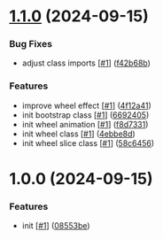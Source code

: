 # [1.1.0](https://github.com/d3p1/realistic-spinning-wheel/compare/v1.0.0...v1.1.0) (2024-09-15)


### Bug Fixes

* adjust class imports [[#1](https://github.com/d3p1/realistic-spinning-wheel/issues/1)] ([f42b68b](https://github.com/d3p1/realistic-spinning-wheel/commit/f42b68bfa6cee4afe0a8a6909e789f5c62a4b3d6))


### Features

* improve wheel effect [[#1](https://github.com/d3p1/realistic-spinning-wheel/issues/1)] ([4f12a41](https://github.com/d3p1/realistic-spinning-wheel/commit/4f12a41b91eb2672bf31c5e7b8751c079f58851c))
* init bootstrap class [[#1](https://github.com/d3p1/realistic-spinning-wheel/issues/1)] ([6692405](https://github.com/d3p1/realistic-spinning-wheel/commit/6692405dcb838f0e7dce3fe0afef5bbf92aee079))
* init wheel animation [[#1](https://github.com/d3p1/realistic-spinning-wheel/issues/1)] ([f8d7331](https://github.com/d3p1/realistic-spinning-wheel/commit/f8d73312f77dd08a050b574116890ed3b8a9b772))
* init wheel class [[#1](https://github.com/d3p1/realistic-spinning-wheel/issues/1)] ([4ebbe8d](https://github.com/d3p1/realistic-spinning-wheel/commit/4ebbe8d88134f69af3142ddf941430bf6a2dfc97))
* init wheel slice class [[#1](https://github.com/d3p1/realistic-spinning-wheel/issues/1)] ([58c6456](https://github.com/d3p1/realistic-spinning-wheel/commit/58c6456029a6e0d0c1f16eeba4a1cca68af011b9))

# 1.0.0 (2024-09-15)


### Features

* init [[#1](https://github.com/d3p1/realistic-spinning-wheel/issues/1)] ([08553be](https://github.com/d3p1/realistic-spinning-wheel/commit/08553beba09e504adb98f3e17e3b446a003008ff))

